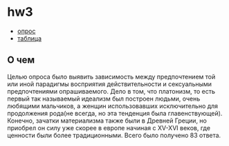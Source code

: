 # hw3

- [опрос](https://docs.google.com/forms/d/e/1FAIpQLSd5regybfgMCH_vBBhcxxLw97E46n8Bep0_hdNvredBF7tpUw/viewform?usp=sf_link)
- [таблица](https://docs.google.com/spreadsheets/d/14SZSygHLCDongiPaIc_lE2NqmsLz_eXpxcttZXZuKMU/edit?usp=sharing)

## О чем
Целью опроса было выявить зависимость между предпочтением той или иной парадигмы восприятия действительности и сексуальными предпочтениями опрашиваемого. Дело в том, что платонизм, то есть первый так называемый идеализм был построен людьми, очень любящими мальчиков, а женщин использовавших исключительно для продолжения рода(не всегда, но эта тенденция была главенствующей). Конечно, зачатки материализма также были в Древней Греции, но приобрел он силу уже скорее в европе начиная с XV-XVI веков, где ценности были более традиционными.
Всего было получено 83 ответа.
